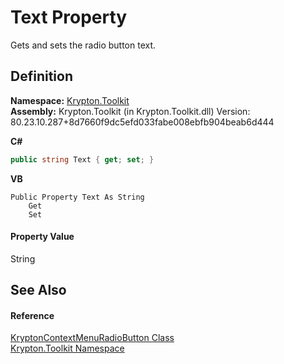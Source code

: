 # Text Property


Gets and sets the radio button text.



## Definition
**Namespace:** <a href="79d2eac2-21f4-54ff-7552-b20c33c30600.md">Krypton.Toolkit</a>  
**Assembly:** Krypton.Toolkit (in Krypton.Toolkit.dll) Version: 80.23.10.287+8d7660f9dc5efd033fabe008ebfb904beab6d444

**C#**
``` C#
public string Text { get; set; }
```
**VB**
``` VB
Public Property Text As String
	Get
	Set
```



#### Property Value
String

## See Also


#### Reference
<a href="fe997c3d-8d4d-e7be-bfb9-bde5d3644045.md">KryptonContextMenuRadioButton Class</a>  
<a href="79d2eac2-21f4-54ff-7552-b20c33c30600.md">Krypton.Toolkit Namespace</a>  
